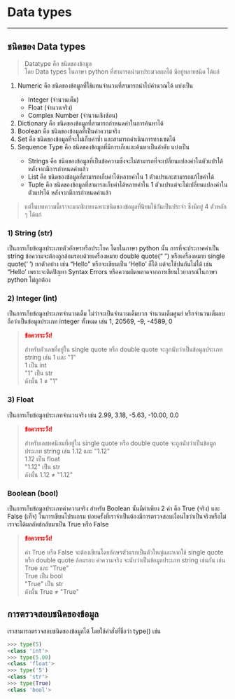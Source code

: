 # Data types

---

## ชนิดของ Data types

> Datatype คือ ชนิดของข้อมูล<br>
>โดย Data types ในภาษา python ที่สามารถนำมาประมวลผลได้ มีอยู่หลายชนิด ได้แก่

<ol>
<li>Numeric คือ ชนิดของข้อมูลที่ใช้แทนจำนวนที่สามารถนำไปคำนวณได้ แบ่งเป็น</li>
 <ul>
  <li>Integer (จำนวนเต็ม)</li>
  <li>Float (จำนวนจริง)</li>
  <li>Complex Number (จำนวนเชิงซ้อน)</li>
 </ul>
<li>Dictionary คือ ชนิดของข้อมูลที่สามารถกำหนดค่าในการค้นหาได้</li>
<li>Boolean คือ ชนิดของข้อมูลที่เป็นค่าความจริง</li>
<li>Set คือ ชนิดของข้อมูลที่จะไม่เก็บค่าซ้ำ และสามารถดำเนินการทางเซตได้</li>
<li>Sequence Type คือ ชนิดของข้อมูลที่มีการเก็บและค้นหาเป็นลำดับ แบ่งเป็น</li>
 <ul>
  <li>Strings คือ ชนิดของข้อมูลที่เป็นข้อความซึ่งจะไม่สามารถที่จะเปลี่ยนแปลงค่าในตัวแปรได้ หลังจากมีการกำหนดค่าแล้ว</li>
  <li>List คือ ชนิดของข้อมูลที่สามารถเก็บค่าได้หลายค่าใน 1 ตัวแปรและสามารถแก้ไขค่าได้</li>
  <li>Tuple คือ ชนิดของข้อมูลที่สามารถเก็บค่าได้หลายค่าใน 1 ตัวแปรแต่จะไม่เปลี่ยนแปลงค่าในตัวแปรได้ หลังจากมีการกำหนดค่าแล้ว</li>
 </ul>
</ol>

> แต่ในบทความนี้เราจะมาอธิบายเฉพาะชนิดของข้อมูลที่นิยมใช้กันเป็นประจำ ซึ่งมีอยู่ 4 ตัวหลัก ๆ ได้แก่

### 1) String (str)
  เป็นการเก็บข้อมูลประเภทตัวอักษรหรือประโยค โดยในภาษา python นั้น การที่จะประกาศค่าเป็น string ข้อความจะต้องถูกล้อมรอบด้วยเครื่องหมาย double quote(“ ”) หรือเครื่องหมาย single quote(‘ ’) ยกตัวอย่าง เช่น “Hello” หรือจะเขียนเป็น ‘Hello’ ก็ได้ แต่จะใช้ปนกันไม่ได้ เช่น “Hello’ เพราะจะติดปัญหา Syntax Errors หรือความผิดพลาดจากการเขียนไวยากรณ์ในภาษา python ไม่ถูกต้อง<br>
### 2) Integer (int)
  เป็นการเก็บข้อมูลประเภทจำนวนเต็ม ไม่ว่าจะเป็นจำนวนเต็มบวก จำนวนเต็มศูนย์ หรือจำนวนเต็มลบ ถือว่าเป็นข้อมูลประเภท integer ทั้งหมด เช่น 1, 20569, -9, -4589, 0
> <span style="color: red"><strong>ข้อควรระวัง!</strong></span>
> 
> สำหรับตัวเลขที่อยู่ใน single quote หรือ double quote จะถูกนับว่าเป็นข้อมูลประเภท string เช่น 1 และ "1"<br>
>   1 เป็น int<br>
>   "1" เป็น str<br>
> ดังนั้น   1 ≠ "1"
### 3) Float
  เป็นการเก็บข้อมูลประเภทจำนวนจริง เช่น 2.99, 3.18, -5.63, -10.00, 0.0
> <span style="color: red"><strong>ข้อควรระวัง!</strong></span>
> 
> สำหรับเลขทศนิยมที่อยู่ใน single quote หรือ double quote จะถูกนับว่าเป็นข้อมูลประเภท string เช่น 1.12 และ "1.12"<br>
>   1.12 เป็น float<br>
>   "1.12" เป็น str<br>
> ดังนั้น   1.12 ≠ "1.12"
### Boolean (bool)
  เป็นการเก็บข้อมูลประเภทค่าความจริง สำหรับ Boolean นั้นมีค่าเพียง 2 ค่า คือ True (จริง) และ False (เท็จ) ในการเขียนโปรแกรม บ่อยครั้งที่เราจำเป็นต้องมีการตรวจสอบเงื่อนไขว่าเป็นจริงหรือไม่<br>
  เราจะได้ผลลัพธ์กลับมาเป็น True หรือ False
> <span style="color: red"><strong>ข้อควรระวัง!</strong></span>
> 
>  ค่า True หรือ False จะต้องเขียนโดยอักษรตัวแรกเป็นตัวใหญ่และหากใช้ single quote หรือ double quote ล้อมรอบ ค่าความจริง จะนับว่าเป็นข้อมูลประเภท string เช่นกัน เช่น True และ "True"<br>
>   True เป็น bool<br>
>   "True" เป็น str<br>
> ดังนั้น   True ≠ "True"

## การตรวจสอบชนิดของข้อมูล
เราสามารถตรวจสอบชนิดของข้อมูลได้ โดยใช้คำสั่งที่ชื่อว่า type() เช่น 
```python
>>> type(5)
<class 'int'>
>>> type(5.00)
<class 'float'>
>>> type('5')
<class 'str'>
>>> type(True)
<class 'bool'>
```
 
